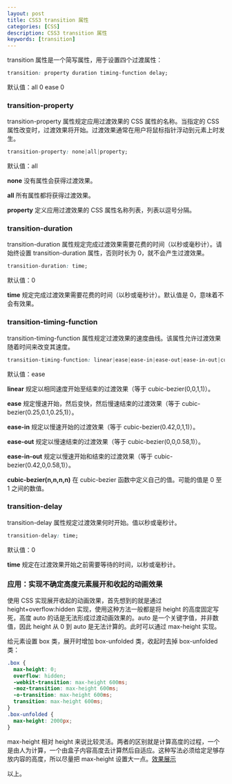 ```yaml
---
layout: post
title: CSS3 transition 属性
categories: [CSS]
description: CSS3 transition 属性
keywords: [transition]
---
```


transition 属性是一个简写属性，用于设置四个过渡属性：

```css
transition: property duration timing-function delay;
```

默认值：all 0 ease 0

### transition-property

transition-property 属性规定应用过渡效果的 CSS 属性的名称。当指定的 CSS 属性改变时，过渡效果将开始。过渡效果通常在用户将鼠标指针浮动到元素上时发生。

```css
transition-property: none|all|property;
```

默认值：all

**none** 没有属性会获得过渡效果。

**all** 所有属性都将获得过渡效果。

**property** 定义应用过渡效果的 CSS 属性名称列表，列表以逗号分隔。

### transition-duration

transition-duration 属性规定完成过渡效果需要花费的时间（以秒或毫秒计）。请始终设置 transition-duration 属性，否则时长为 0，就不会产生过渡效果。

```css
transition-duration: time;
```

默认值：0

**time** 规定完成过渡效果需要花费的时间（以秒或毫秒计）。默认值是 0，意味着不会有效果。

### transition-timing-function

transition-timing-function 属性规定过渡效果的速度曲线。该属性允许过渡效果随着时间来改变其速度。

```css
transition-timing-function: linear|ease|ease-in|ease-out|ease-in-out|cubic-bezier(n,n,n,n);
```

默认值：ease

**linear** 规定以相同速度开始至结束的过渡效果（等于 cubic-bezier(0,0,1,1)）。

**ease** 规定慢速开始，然后变快，然后慢速结束的过渡效果（等于 cubic-bezier(0.25,0.1,0.25,1)）。

**ease-in** 规定以慢速开始的过渡效果（等于 cubic-bezier(0.42,0,1,1)）。

**ease-out** 规定以慢速结束的过渡效果（等于 cubic-bezier(0,0,0.58,1)）。

**ease-in-out** 规定以慢速开始和结束的过渡效果（等于 cubic-bezier(0.42,0,0.58,1)）。

**cubic-bezier(n,n,n,n)** 在 cubic-bezier 函数中定义自己的值。可能的值是 0 至 1 之间的数值。

### transition-delay

transition-delay 属性规定过渡效果何时开始。值以秒或毫秒计。

```css
transition-delay: time;
```

默认值：0

**time** 规定在过渡效果开始之前需要等待的时间，以秒或毫秒计。

### 应用：实现不确定高度元素展开和收起的动画效果

使用 CSS 实现展开收起的动画效果，首先想到的就是通过 height+overflow:hidden 实现，使用这种方法一般都是将 height 的高度固定写死，高度 auto 的话是无法形成过渡动画效果的。auto 是一个关键字值，并非数值，因此 height 从 0 到 auto 是无法计算的。此时可以通过 max-height 实现。

给元素设置 box 类，展开时增加 box-unfolded 类，收起时去掉 box-unfolded 类：

```css
.box {
  max-height: 0;
  overflow: hidden;
  -webkit-transition: max-height 600ms;
  -moz-transition: max-height 600ms;
  -o-transition: max-height 600ms;
  transition: max-height 600ms;
}
.box-unfolded {
  max-height: 2000px;
}
```

max-height 相对 height 来说比较灵活。两者的区别就是计算高度的过程，一个是由人为计算，一个由盒子内容高度去计算然后自适应。这种写法必须给定足够存放内容的高度，所以尽量把 max-height 设置大一点。[效果展示](https://lab.iamjichao.com)

以上。

